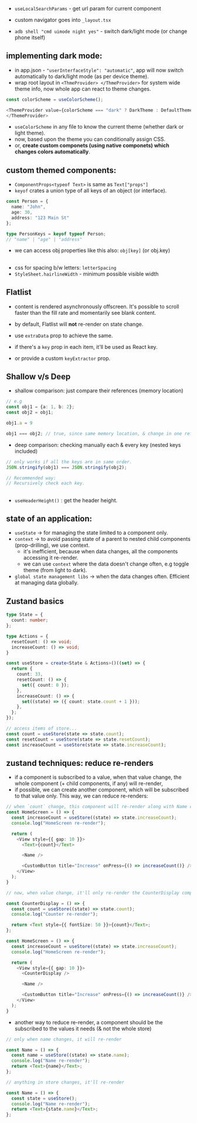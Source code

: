 - `useLocalSearchParams` - get url param for current component
- custom navigator goes into `_layout.tsx`

- `adb shell "cmd uimode night yes"` - switch dark/light mode (or change phone itself)

## implementing dark mode:
- in app.json - `"userInterfaceStyle": "automatic"`, app will now switch automatically to dark/light mode
(as per device theme).
- wrap root layout in `<ThmeProvider> </ThmeProvider>` for system wide theme info, now whole app can react
to theme changes.
```typescript
const colorScheme = useColorScheme();

<ThemeProvider value={colorScheme === "dark" ? DarkTheme : DefaultTheme}>
</ThemeProvider>
```
- `useColorScheme` in any file to know the current theme (whether dark or light theme).
- now, based upon the theme you can conditionally assign CSS.
- or, **create custom componets (using native componets) which changes colors automatically**.

## custom themed components:
- `ComponentProps<typeof Text>` is same as `Text["props"]`
- `keyof` crates a union type of all keys of an object (or interface).
```typescript
const Person = {
  name: "John",
  age: 30,
  address: "123 Main St"
};

type PersonKeys = keyof typeof Person;
// "name" | "age" | "address"
```
- we can access obj properties like this also: `obj[key]` (or obj.key)

##
- css for spacing b/w letters: `letterSpacing`
- `StyleSheet.hairlineWidth` - minimum possible visible width

## Flatlist
- content is rendered asynchronously offscreen. It's possible to scroll faster than the fill rate and momentarily see blank content.

- by default, Flatlist will **not** re-render on state change.
- use `extraData` prop to achieve the same.

- if there's a `key` prop in each item, it'll be used as React key.
- or provide a custom `keyExtractor` prop.

## Shallow v/s Deep
- shallow comparison: just compare their references (memory location)
```typescript
// e.g
const obj1 = {a: 1, b: 2};
const obj2 = obj1;

obj1.a = 9

obj1 === obj2; // true, since same memory location, & change in one reflects in another.
```
- deep comparison: checking manually each & every key (nested keys included)
```typescript
// only works if all the keys are in same order.
JSON.stringify(obj1) === JSON.stringify(obj2);

// Recommended way:
// Recursively check each key.
```
##
- `useHeaderHeight()` : get the header height.

## state of an application:
- `useState` -> for managing the state limited to a component only.
- `context` -> to avoid passing state of a parent to nested child components (prop-drilling), we use context.
  - it's inefficient, because when data changes, all the components accessing it re-render.
  - we can use `context` where the data doesn't change often, e.g toggle theme (from light to dark).
- `global state management libs` -> when the data changes often. Efficient at managing data globally.

## Zustand basics
```typescript
type State = {
  count: number;
};

type Actions = {
  resetCount: () => void;
  increaseCount: () => void;
}

const useStore = create<State & Actions>()((set) => {
  return {
    count: 33,
    resetCount: () => {
      set({ count: 0 });
    },
    increaseCount: () => {
      set((state) => ({ count: state.count + 1 }));
    },
  };
});

// access items of store...
const count = useStore(state => state.count);
const resetCount = useStore(state => state.resetCount);
const increaseCount = useStore(state => state.increaseCount);
```
## zustand techniques: reduce re-renders
- if a component is subscribed to a value, when that value change, the whole component (+ child components, if any) will re-render,
- if possible, we can create another component, which will be subscribed to that value only. This way, we can reduce re-renders:
```typescript
// when `count` change, this component will re-render along with Name component
const HomeScreen = () => {
  const increaseCount = useStore((state) => state.increaseCount);
  console.log("HomeScreen re-render");

  return (
    <View style={{ gap: 10 }}>
      <Text>{count}</Text>

      <Name />

      <CustomButton title="Increase" onPress={() => increaseCount()} />
    </View>
  );
}
```
```typescript
// now, when value change, it'll only re-render the CounterDisplay component

const CounterDisplay = () => {
  const count = useStore((state) => state.count);
  console.log("Counter re-render");

  return <Text style={{ fontSize: 50 }}>{count}</Text>;
};

const HomeScreen = () => {
  const increaseCount = useStore((state) => state.increaseCount);
  console.log("HomeScreen re-render");

  return (
    <View style={{ gap: 10 }}>
      <CounterDisplay />

      <Name />

      <CustomButton title="Increase" onPress={() => increaseCount()} />
    </View>
  );
}
```
- another way to reduce re-render, a component should be the subscribed to the values it needs (& not the whole store)
```typescript
// only when name changes, it will re-render

const Name = () => {
  const name = useStore((state) => state.name);
  console.log("Name re-render");
  return <Text>{name}</Text>;
};
```
```typescript
// anything in store changes, it'll re-render

const Name = () => {
  const state = useStore();
  console.log("Name re-render");
  return <Text>{state.name}</Text>;
};
```
